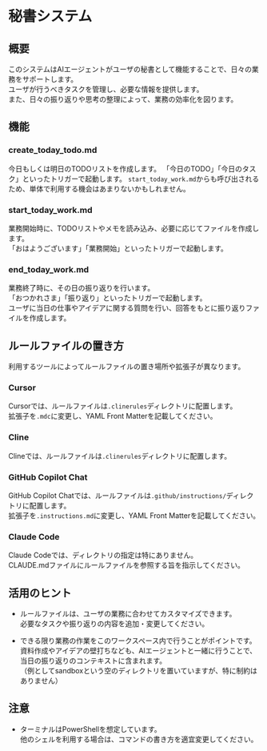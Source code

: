 # 秘書システム

## 概要

このシステムはAIエージェントがユーザの秘書として機能することで、日々の業務をサポートします。  
ユーザが行うべきタスクを管理し、必要な情報を提供します。  
また、日々の振り返りや思考の整理によって、業務の効率化を図ります。

## 機能

### create_today_todo.md

今日もしくは明日のTODOリストを作成します。
「今日のTODO」「今日のタスク」といったトリガーで起動します。
`start_today_work.md`からも呼び出されるため、単体で利用する機会はあまりないかもしれません。

### start_today_work.md

業務開始時に、TODOリストやメモを読み込み、必要に応じてファイルを作成します。  
「おはようございます」「業務開始」といったトリガーで起動します。

### end_today_work.md

業務終了時に、その日の振り返りを行います。  
「おつかれさま」「振り返り」といったトリガーで起動します。  
ユーザに当日の仕事やアイデアに関する質問を行い、回答をもとに振り返りファイルを作成します。

## ルールファイルの置き方

利用するツールによってルールファイルの置き場所や拡張子が異なります。

### Cursor

Cursorでは、ルールファイルは`.clinerules`ディレクトリに配置します。  
拡張子を`.mdc`に変更し、YAML Front Matterを記載してください。

### Cline

Clineでは、ルールファイルは`.clinerules`ディレクトリに配置します。

### GitHub Copilot Chat

GitHub Copilot Chatでは、ルールファイルは`.github/instructions/`ディレクトリに配置します。  
拡張子を`.instructions.md`に変更し、YAML Front Matterを記載してください。

### Claude Code

Claude Codeでは、ディレクトリの指定は特にありません。  
CLAUDE.mdファイルにルールファイルを参照する旨を指示してください。

## 活用のヒント

- ルールファイルは、ユーザの業務に合わせてカスタマイズできます。  
  必要なタスクや振り返りの内容を追加・変更してください。

- できる限り業務の作業をこのワークスペース内で行うことがポイントです。  
  資料作成やアイデアの壁打ちなども、AIエージェントと一緒に行うことで、当日の振り返りのコンテキストに含まれます。  
  （例としてsandboxという空のディレクトリを置いていますが、特に制約はありません）

## 注意

- ターミナルはPowerShellを想定しています。  
  他のシェルを利用する場合は、コマンドの書き方を適宜変更してください。